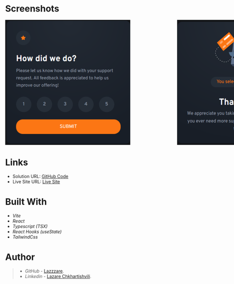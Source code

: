 # Screenshots

<div style="display: flex; flex-direction: row;">

  <!-- First Image -->
  <img src="./src/assets/README-Image1.PNG" alt="First Image" width="400" height="400"  style="margin-right: 150px;">

  <!-- Second Image -->
  <img src="./src/assets/README-Image2.PNG" width="400" height="400" alt="Second Image">
</div>

# Links

- Solution URL: [GitHub Code](https://github.com/Lazzzare/InteractiveRatingComponent-React-)
- Live Site URL: [Live Site](https://64d00fc3dad64a06542baa79--grand-rabanadas-8c608d.netlify.app/)

# Built With

- _Vite_
- _React_
- _Typescript (TSX)_
- _React Hooks (useState)_
- _TailwindCss_

# Author

> - _GitHub_ - [Lazzzare](https://github.com/Lazzzare).
> - _Linkedin_ - [Lazare Chkhartishvili](https://www.linkedin.com/in/lazare-chkhartishvili-0a6434235/).
